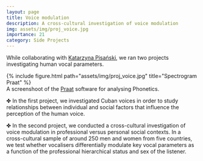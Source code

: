 ```yaml
---
layout: page
title: Voice modulation
description: A cross-cultural investigation of voice modulation
img: assets/img/proj_voice.jpg
importance: 21
category: Side Projects
---
```


While collaborating with <a href="https://www.researchgate.net/profile/Katarzyna-Pisanski">Katarzyna Pisański</a>, we ran two projects investigating human vocal parameters.


<div class="row">
    <div class="col-sm mt-3 mt-md-0 d-flex justify-content-center">
        <div class="img-fluid rounded z-depth-1 align-self-center">
            {% include figure.html path="assets/img/proj_voice.jpg" title="Spectrogram Praat" %}
        </div>
    </div>
</div>
<div class="caption">
    A screenshoot of the <a href="https://www.fon.hum.uva.nl/praat/">Praat</a> software for analysing Phonetics.
</div>

✤ In the first project, we investigated Cuban voices in order to study relationships between individual and social factors that influence the perception of the human voice. 

✤ In the second project, we conducted a cross-cultural investigation of voice modulation in professional versus personal social contexts. In a cross-cultural sample of around 250 men and women from five countries, we test whether vocalisers differentially modulate key vocal parameters as a function of the professional hierarchical status and sex of the listener. 
